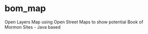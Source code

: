 bom_map
=======

Open Layers Map using Open Street Maps to show potential Book of Mormon Sites - Java based